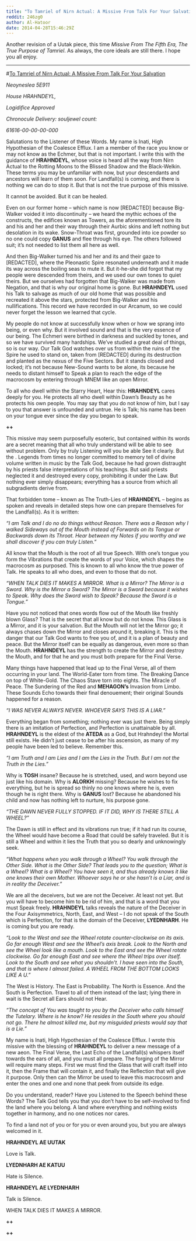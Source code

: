 ```yaml
---
title: "To Tamriel of Nirn Actual: A Missive From Talk For Your Salvation"
reddit: 246zg0
author: Al-Hatoor
date: 2014-04-28T15:46:29Z
---
```


Another revision of a Uutak piece, this time *Missive From The Fifth Era, The True Purpose of Tamriel*. As always, the core ideals are still there. I hope you all enjoy.
_____________________________________________________________
#[To Tamriel of Nirn Actual: A Missive From Talk For Your Salvation](https://www.dropbox.com/s/ucjdtg0y2qzkyuv/To%20Tamriel%20of%20Nirn%20Actual%20%E2%80%93%20A%20Missive%20From%20Talk%20For%20Your%20Salvation.pdf)

*Neoyneslea 5E911*

*House HRAHNDEYL,*

*Logidifice Approved*

*Chronocule Delivery: souljewel count:*

*61616-­00­-00-­00-­000*

Salutations to the Listener of these Words. My name is Inati, High Hypothesian of the Coalesce Efflux. I am a member of the race you know or may not know as the Echmer, but that is not important. I write this with the guidance of **HRAHNDEYL**, whose voice is heard all the way from Nirn Actual to the Rotting Moons to the Blissed Shadow and the Black-Welkin. These terms you may be unfamiliar with now, but your descendants and ancestors will learn of them soon. For Landfall(s) is coming, and there is nothing we can do to stop it. But that is not the true purpose of this missive.

It cannot be avoided. But it can be healed.

Even on our former home – which name is now [REDACTED] because Big-Walker voided it into discontinuity – we heard the mythic echoes of the constructs, the edifices known as Towers, as the aforementioned tore its and his and her and their way through their Aurbic skins and left nothing but desolation in its wake. Snow-Throat was first, grounded into ice powder so no one could copy **GANUS** and flee through his eye. The others followed suit; it’s not needed to list them all here as well.

And then Big-Walker turned his and her and its and their gaze to [REDACTED], where the Pleonastic Spire resonated underneath and it made its way across the boiling seas to mute it. But it-he-she did forgot that my people were descended from theirs, and we used our own tones to quiet theirs. But we ourselves had forgotten that Big-Walker was made from Negation, and that is why our original home is gone. But **HRAHNDEYL** used his Talk to salvage as much of our old home that was possible and recreated it above the stars, protected from Big-Walker and his nullifications. This record we have recorded in our Arcanum, so we could never forget the lesson we learned that cycle.

My people do not know at successfully know when or how we sprang into being, or even why. But it involved sound and that is the very essence of our being. The Echmeri were birthed in darkness and suckled by tones, and so we have survived many hardships. We’ve studied a great deal of things, so is our way. Our Talk God watches over us from within the ruins of the Spire he used to stand on, taken from [REDACTED] during its destruction and planted as the nexus of the Five Sectors. But it stands closed and locked; it’s not because New-Sound wants to be alone, its because he needs to distant himself to Speak a plan to reach the edge of the macrocosm by entering through MNEM like an open Mirror. 

To all who dwell within the Starry Heart, Hear this: **HRAHNDEYL** cares deeply for you. He protects all who dwell within Dawn’s Beauty as he protects his own people. You may say that you do not know of him, but I say to you that answer is unfounded and untrue. He is Talk; his name has been on your tongue ever since the day you began to speak.

**++**

This missive may seem purposefully esoteric, but contained within its words are a secret meaning that all who truly understand will be able to see without problem. Only by truly Listening will you be able See it clearly. But the  . Legends from times no longer committed to memory tell of divine volume written in music by the Talk God, because he had grown distraught by his priests false interpretations of his teachings. But said priests neglected it and destroyed every copy, prohibiting it under the Law. But nothing ever simply disappears; everything has a source from which all subgradients derive from.

That forbidden tome – known as The Truth-Lies of **HRAHNDEYL** – begins as spoken and reveals in detailed steps how one can prepare themselves for the Landfall(s). As it is written:

*“I am Talk and I do no do things without Reason. There was a Reason why I walked Sideways out of the Mouth instead of Forwards on its Tongue or Backwards down its Throat. Hear between my Notes if you worthy and we shall discover if you can truly Listen.”*

All know that the Mouth is the root of all true Speech. With one’s tongue you form the Vibrations that create the words of your Voice, which shapes the macrocosm as purposed. This is known to all who know the true power of Talk. He speaks to all who does, and even to those that do not.

*“WHEN TALK DIES IT MAKES A MIRROR. What is a Mirror? The Mirror is a Sword. Why is the Mirror a Sword? The Mirror is a Sword because it wishes to Speak. Why does the Sword wish to Speak? Because the Sword is a Tongue.”*

Have you not noticed that ones words flow out of the Mouth like freshly blown Glass? That is the secret that all know but do not know. This Glass is a Mirror, and it is your salvation. But the Mouth will not let the Mirror go; it always chases down the Mirror and closes around it, breaking it. This is the danger that our Talk God wants to free you of, and it is a plan of beauty and peace. But the Mirror itself can be equally as dangerous, even more so than the Mouth. **HRAHNDEYL** has the strength to create the Mirror and destroy the Mouth, and for that he and you must both prepare for the Final Verse.

Many things have happened that lead up to the Final Verse, all of them occurring in your land. The World-Eater torn from time. The Breaking Dance on top of White-Gold. The Chaos Stave torn into eights. The Miracle of Peace. The Sundering of the Red and **MEHAGON’s** Invasion from Limbo. These Sounds Echo towards their final denouement; their original Sounds happened for a reason.

*“I WAS NEVER ALWAYS NEVER. WHOEVER SAYS THIS IS A LIAR.”*

Everything began from something; nothing ever was just there. Being simply there is an imitation of Perfection, and Perfection is unattainable by all. **HRAHNDEYL** is the eldest of the **ATEDA** as a God, but Hrahndeyl the Mortal still exists. He didn’t just cease to be after his ascension, as many of my people have been led to believe. Remember this.

*“I am Truth and I am Lies and I am the Lies in the Truth. But I am not the Truth in the Lies.”*

Why is **TOSH** insane? Because he is stretched, used, and worn beyond use just like his domain. Why is **ALORKH** missing? Because he wishes to fix everything, but he is spread so thinly no one knows where he is, even though he is right there. Why is **GANUS** lost? Because he abandoned his child and now has nothing left to nurture, his purpose gone.

*“THE DAWN NEVER FULLY STOPPED. IF IT DID, WHY IS THERE STILL A WHEEL?”*

The Dawn is still in effect and its vibrations run true; if it had run its course, the Wheel would have become a Road that could be safely traveled. But it is still a Wheel and within it lies the Truth that you so dearly and unknowingly seek.

*“What happens when you walk through a Wheel? You walk through the Other Side. What is the Other Side? That leads you to the question; What is a Wheel? What is a Wheel? You have seen it, and thus already knows it like one knows their own Mother. Whoever says he or she hasn’t is a Liar, and is in reality the Deceiver.”*

We are all the deceivers, but we are not the Deceiver. At least not yet. But you will have to become him to be rid of him, and that is a word that you must Speak freely. **HRAHNDEYL** talks reveals the nature of the Deceiver in the Four Axisymmetrics, North, East, and West – I do not speak of the South which is Perfection, for that is the domain of the Deceiver, **LYEDNHARH**. He is coming but you are ready.

*“Look to the West and see the Wheel rotate counter-clockwise on its axis. Go far enough West and see the Wheel’s axis break. Look to the North and see the Wheel look like a mouth. Look to the East and see the Wheel rotate clockwise. Go far enough East and see where the Wheel trips over itself. Look to the South and see what you shouldn’t. I have seen into the South, and that is where I almost failed. A WHEEL FROM THE BOTTOM LOOKS LIKE A U.”*

The West is History. The East is Probability. The North is Essence. And the South is Perfection. Travel to all of them instead of the last; lying there in wait is the Secret all Ears should not Hear.

*“The concept of You was taught to you by the Deceiver who calls himself the Tutelary. Where is he know? He resides in the South where you should not go. There he almost killed me, but my misguided priests would say that is a Lie.”*

My name is Inati, High Hypothesian of the Coalesce Efflux. I wrote this missive with the blessing of **HRAHNDEYL** to deliver a new message of a new aeon. The Final Verse, the Last Echo of the Landfall(s) whispers itself towards the ears of all, and you must all prepare. The forging of the Mirror will require many steps. First we must find the Glass that will craft itself into it, then the Frame that will contain it, and finally the Reflection that will give it purpose. Only then can the Mirror be used to leave this macrocosm and enter the ones and one and none that peek from outside its edge.

Do you understand, reader? Have you Listened to the Speech behind these Words? The Talk God tells you that you don’t have to be self-involved to find the land where you belong. A land where everything and nothing exists together in harmony, and no one notices nor cares.

To find a land not of you or for you or even around you, but you are always welcomed in it.

**HRAHNDEYL AE UUTAK**

Love is Talk.

**LYEDNHARH AE KATUU**

Hate is Silence.

**HRAHNDEYL AE LYEDNHARH**

Talk is Silence.

WHEN TALK DIES IT MAKES A MIRROR.


**++**

**++**

